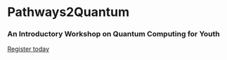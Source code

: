# Pathways2Quantum
### An Introductory Workshop on Quantum Computing for Youth

[Register today](https://bit.ly/3ifwhlG)
